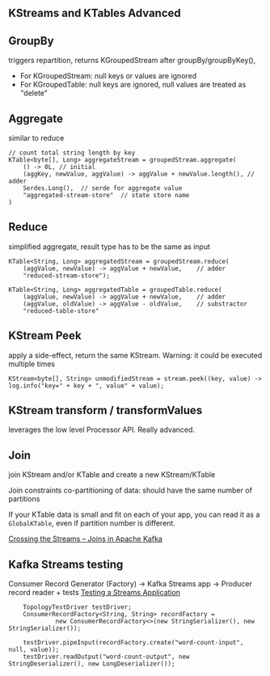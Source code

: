 KStreams and KTables Advanced
-----------------------------

## GroupBy
triggers repartition, returns KGroupedStream after groupBy/groupByKey(),
- For KGroupedStream: null keys or values are ignored
- For KGroupedTable: null keys are ignored, null values are treated as "delete"

## Aggregate
similar to reduce
```
// count total string length by key
KTable<byte[], Long> aggregateStream = groupedStream.aggregate(
    () -> 0L, // initial
    (aggKey, newValue, aggValue) -> aggValue + newValue.length(), // adder
    Serdes.Long(),  // serde for aggregate value
    "aggregated-stream-store"  // state store name
)
```

## Reduce
simplified aggregate, result type has to be the same as input
```
KTable<String, Long> aggregatedStream = groupedStream.reduce(
    (aggValue, newValue) -> aggValue + newValue,    // adder
    "reduced-stream-store");

KTable<String, Long> aggregatedTable = groupedTable.reduce(
    (aggValue, newValue) -> aggValue + newValue,    // adder
    (aggValue, oldValue) -> aggValue - oldValue,    // substractor
    "reduced-table-store"
```

## KStream Peek
apply a side-effect, return the same KStream.
Warning: it could be executed multiple times
```
KStream<byte[], String> unmodifiedStream = stream.peek((key, value) -> log.info("key=" + key + ", value" + value);
```

## KStream transform / transformValues
leverages the low level Processor API. Really advanced.


## Join
join KStream and/or KTable and create a new KStream/KTable

Join constraints co-partitioning of data: should have the same number of partitions

If your KTable data is small and fit on each of your app, you can read it as a `GlobalKTable`, even if partition number is different.

[Crossing the Streams – Joins in Apache Kafka](https://www.confluent.io/blog/crossing-streams-joins-apache-kafka)


## Kafka Streams testing
Consumer Record Generator (Factory) -> Kafka Streams app -> Producer record reader + tests
[Testing a Streams Application](https://kafka.apache.org/11/documentation/streams/developer-guide/testing.html)
```
    TopologyTestDriver testDriver;
    ConsumerRecordFactory<String, String> recordFactory =
             new ConsumerRecordFactory<>(new StringSerializer(), new StringSerializer());
    
    testDriver.pipeInput(recordFactory.create("word-count-input", null, value));
    testDriver.readOutput("word-count-output", new StringDeserializer(), new LongDeserializer());

```


